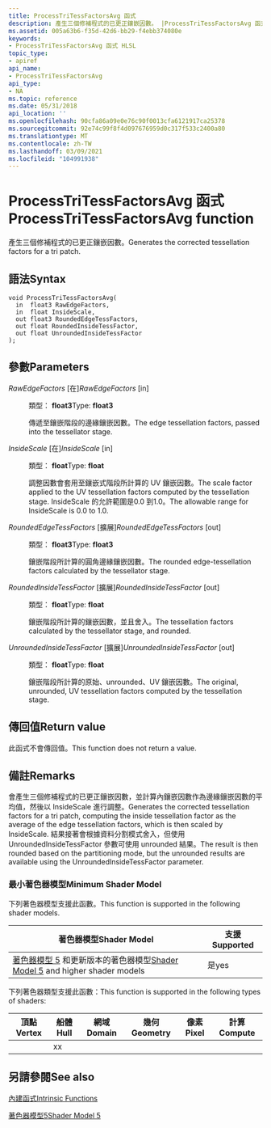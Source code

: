 ```yaml
---
title: ProcessTriTessFactorsAvg 函式
description: 產生三個修補程式的已更正鑲嵌因數。 |ProcessTriTessFactorsAvg 函式
ms.assetid: 005a63b6-f35d-42d6-bb29-f4ebb374080e
keywords:
- ProcessTriTessFactorsAvg 函式 HLSL
topic_type:
- apiref
api_name:
- ProcessTriTessFactorsAvg
api_type:
- NA
ms.topic: reference
ms.date: 05/31/2018
api_location: ''
ms.openlocfilehash: 90cfa86a09e0e76c90f0013cfa6121917ca25378
ms.sourcegitcommit: 92e74c99f8f4d097676959d0c317f533c2400a80
ms.translationtype: MT
ms.contentlocale: zh-TW
ms.lasthandoff: 03/09/2021
ms.locfileid: "104991938"
---
```

# <a name="processtritessfactorsavg-function"></a><span data-ttu-id="ab239-105">ProcessTriTessFactorsAvg 函式</span><span class="sxs-lookup"><span data-stu-id="ab239-105">ProcessTriTessFactorsAvg function</span></span>

<span data-ttu-id="ab239-106">產生三個修補程式的已更正鑲嵌因數。</span><span class="sxs-lookup"><span data-stu-id="ab239-106">Generates the corrected tessellation factors for a tri patch.</span></span>

## <a name="syntax"></a><span data-ttu-id="ab239-107">語法</span><span class="sxs-lookup"><span data-stu-id="ab239-107">Syntax</span></span>

``` syntax
void ProcessTriTessFactorsAvg(
  in  float3 RawEdgeFactors,
  in  float InsideScale,
  out float3 RoundedEdgeTessFactors,
  out float RoundedInsideTessFactor,
  out float UnroundedInsideTessFactor
);
```

## <a name="parameters"></a><span data-ttu-id="ab239-108">參數</span><span class="sxs-lookup"><span data-stu-id="ab239-108">Parameters</span></span>

<dl> <dt>

<span data-ttu-id="ab239-109">*RawEdgeFactors* \[在\]</span><span class="sxs-lookup"><span data-stu-id="ab239-109">*RawEdgeFactors* \[in\]</span></span>
</dt> <dd>

<span data-ttu-id="ab239-110">類型： **float3**</span><span class="sxs-lookup"><span data-stu-id="ab239-110">Type: **float3**</span></span>

<span data-ttu-id="ab239-111">傳遞至鑲嵌階段的邊緣鑲嵌因數。</span><span class="sxs-lookup"><span data-stu-id="ab239-111">The edge tessellation factors, passed into the tessellator stage.</span></span>

</dd> <dt>

<span data-ttu-id="ab239-112">*InsideScale* \[在\]</span><span class="sxs-lookup"><span data-stu-id="ab239-112">*InsideScale* \[in\]</span></span>
</dt> <dd>

<span data-ttu-id="ab239-113">類型： **float**</span><span class="sxs-lookup"><span data-stu-id="ab239-113">Type: **float**</span></span>

<span data-ttu-id="ab239-114">調整因數會套用至鑲嵌式階段所計算的 UV 鑲嵌因數。</span><span class="sxs-lookup"><span data-stu-id="ab239-114">The scale factor applied to the UV tessellation factors computed by the tessellation stage.</span></span> <span data-ttu-id="ab239-115">InsideScale 的允許範圍是0.0 到1.0。</span><span class="sxs-lookup"><span data-stu-id="ab239-115">The allowable range for InsideScale is 0.0 to 1.0.</span></span>

</dd> <dt>

<span data-ttu-id="ab239-116">*RoundedEdgeTessFactors* \[擴展\]</span><span class="sxs-lookup"><span data-stu-id="ab239-116">*RoundedEdgeTessFactors* \[out\]</span></span>
</dt> <dd>

<span data-ttu-id="ab239-117">類型： **float3**</span><span class="sxs-lookup"><span data-stu-id="ab239-117">Type: **float3**</span></span>

<span data-ttu-id="ab239-118">鑲嵌階段所計算的圓角邊緣鑲嵌因數。</span><span class="sxs-lookup"><span data-stu-id="ab239-118">The rounded edge-tessellation factors calculated by the tessellator stage.</span></span>

</dd> <dt>

<span data-ttu-id="ab239-119">*RoundedInsideTessFactor* \[擴展\]</span><span class="sxs-lookup"><span data-stu-id="ab239-119">*RoundedInsideTessFactor* \[out\]</span></span>
</dt> <dd>

<span data-ttu-id="ab239-120">類型： **float**</span><span class="sxs-lookup"><span data-stu-id="ab239-120">Type: **float**</span></span>

<span data-ttu-id="ab239-121">鑲嵌階段所計算的鑲嵌因數，並且舍入。</span><span class="sxs-lookup"><span data-stu-id="ab239-121">The tessellation factors calculated by the tessellator stage, and rounded.</span></span>

</dd> <dt>

<span data-ttu-id="ab239-122">*UnroundedInsideTessFactor* \[擴展\]</span><span class="sxs-lookup"><span data-stu-id="ab239-122">*UnroundedInsideTessFactor* \[out\]</span></span>
</dt> <dd>

<span data-ttu-id="ab239-123">類型： **float**</span><span class="sxs-lookup"><span data-stu-id="ab239-123">Type: **float**</span></span>

<span data-ttu-id="ab239-124">鑲嵌階段所計算的原始、unrounded、UV 鑲嵌因數。</span><span class="sxs-lookup"><span data-stu-id="ab239-124">The original, unrounded, UV tessellation factors computed by the tessellation stage.</span></span>

</dd> </dl>

## <a name="return-value"></a><span data-ttu-id="ab239-125">傳回值</span><span class="sxs-lookup"><span data-stu-id="ab239-125">Return value</span></span>

<span data-ttu-id="ab239-126">此函式不會傳回值。</span><span class="sxs-lookup"><span data-stu-id="ab239-126">This function does not return a value.</span></span>

## <a name="remarks"></a><span data-ttu-id="ab239-127">備註</span><span class="sxs-lookup"><span data-stu-id="ab239-127">Remarks</span></span>

<span data-ttu-id="ab239-128">會產生三個修補程式的已更正鑲嵌因數，並計算內鑲嵌因數作為邊緣鑲嵌因數的平均值，然後以 InsideScale 進行調整。</span><span class="sxs-lookup"><span data-stu-id="ab239-128">Generates the corrected tessellation factors for a tri patch, computing the inside tessellation factor as the average of the edge tessellation factors, which is then scaled by InsideScale.</span></span> <span data-ttu-id="ab239-129">結果接著會根據資料分割模式舍入，但使用 UnroundedInsideTessFactor 參數可使用 unrounded 結果。</span><span class="sxs-lookup"><span data-stu-id="ab239-129">The result is then rounded based on the partitioning mode, but the unrounded results are available using the UnroundedInsideTessFactor parameter.</span></span>

### <a name="minimum-shader-model"></a><span data-ttu-id="ab239-130">最小著色器模型</span><span class="sxs-lookup"><span data-stu-id="ab239-130">Minimum Shader Model</span></span>

<span data-ttu-id="ab239-131">下列著色器模型支援此函數。</span><span class="sxs-lookup"><span data-stu-id="ab239-131">This function is supported in the following shader models.</span></span>



| <span data-ttu-id="ab239-132">著色器模型</span><span class="sxs-lookup"><span data-stu-id="ab239-132">Shader Model</span></span>                                                                | <span data-ttu-id="ab239-133">支援</span><span class="sxs-lookup"><span data-stu-id="ab239-133">Supported</span></span> |
|-----------------------------------------------------------------------------|-----------|
| <span data-ttu-id="ab239-134">[著色器模型 5](d3d11-graphics-reference-sm5.md) 和更新版本的著色器模型</span><span class="sxs-lookup"><span data-stu-id="ab239-134">[Shader Model 5](d3d11-graphics-reference-sm5.md) and higher shader models</span></span> | <span data-ttu-id="ab239-135">是</span><span class="sxs-lookup"><span data-stu-id="ab239-135">yes</span></span>       |



 

<span data-ttu-id="ab239-136">下列著色器類型支援此函數：</span><span class="sxs-lookup"><span data-stu-id="ab239-136">This function is supported in the following types of shaders:</span></span>



| <span data-ttu-id="ab239-137">頂點</span><span class="sxs-lookup"><span data-stu-id="ab239-137">Vertex</span></span> | <span data-ttu-id="ab239-138">船體</span><span class="sxs-lookup"><span data-stu-id="ab239-138">Hull</span></span> | <span data-ttu-id="ab239-139">網域</span><span class="sxs-lookup"><span data-stu-id="ab239-139">Domain</span></span> | <span data-ttu-id="ab239-140">幾何</span><span class="sxs-lookup"><span data-stu-id="ab239-140">Geometry</span></span> | <span data-ttu-id="ab239-141">像素</span><span class="sxs-lookup"><span data-stu-id="ab239-141">Pixel</span></span> | <span data-ttu-id="ab239-142">計算</span><span class="sxs-lookup"><span data-stu-id="ab239-142">Compute</span></span> |
|--------|------|--------|----------|-------|---------|
|        | <span data-ttu-id="ab239-143">x</span><span class="sxs-lookup"><span data-stu-id="ab239-143">x</span></span>    |        |          |       |         |



 

## <a name="see-also"></a><span data-ttu-id="ab239-144">另請參閱</span><span class="sxs-lookup"><span data-stu-id="ab239-144">See also</span></span>

<dl> <dt>

[<span data-ttu-id="ab239-145">內建函式</span><span class="sxs-lookup"><span data-stu-id="ab239-145">Intrinsic Functions</span></span>](dx-graphics-hlsl-intrinsic-functions.md)
</dt> <dt>

[<span data-ttu-id="ab239-146">著色器模型5</span><span class="sxs-lookup"><span data-stu-id="ab239-146">Shader Model 5</span></span>](d3d11-graphics-reference-sm5.md)
</dt> </dl>

 

 




